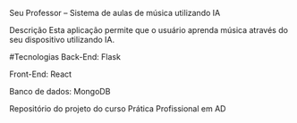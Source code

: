 Seu Professor – Sistema de aulas de música utilizando IA

Descrição
Esta aplicação permite que o usuário aprenda música através do seu dispositivo utilizando IA.


#Tecnologias
Back-End: Flask

Front-End: React

Banco de dados: MongoDB

Repositório do projeto do curso Prática Profissional em AD
